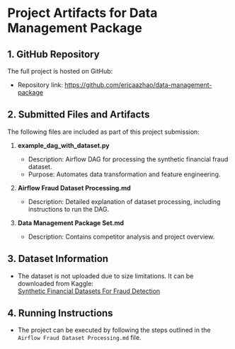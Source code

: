 # Project Artifacts for Data Management Package

## 1. GitHub Repository

The full project is hosted on GitHub:

- Repository link: https://github.com/ericaazhao/data-management-package

## 2. Submitted Files and Artifacts

The following files are included as part of this project submission:

1. **example_dag_with_dataset.py**

   - Description: Airflow DAG for processing the synthetic financial fraud dataset.
   - Purpose: Automates data transformation and feature engineering.

2. **Airflow Fraud Dataset Processing.md**

   - Description: Detailed explanation of dataset processing, including instructions to run the DAG.

3. **Data Management Package Set.md**
   - Description: Contains competitor analysis and project overview.

## 3. Dataset Information

- The dataset is not uploaded due to size limitations. It can be downloaded from Kaggle:  
  [Synthetic Financial Datasets For Fraud Detection](https://www.kaggle.com/datasets/ealaxi/paysim1)

## 4. Running Instructions

- The project can be executed by following the steps outlined in the `Airflow Fraud Dataset Processing.md` file.
